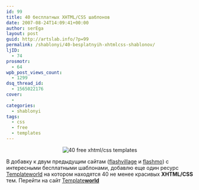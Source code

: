 ```yaml
---
id: 99
title: 40 бесплатных XHTML/CSS шаблонов
date: 2007-08-24T14:09:41+00:00
author: serEga
layout: post
guid: http://artslab.info/?p=99
permalink: /shablonyi/40-besplatnyih-xhtmlcss-shablonov/
ljID:
  - 74
prosmotr:
  - 64
wpb_post_views_count:
  - 1299
dsq_thread_id:
  - 1565022176
cover:
  -
categories:
  - shablonyi
tags:
  - css
  - free
  - templates
---
```

<p style="text-align: center">
  <img src="http://img175.imageshack.us/img175/9089/55357391dr3.jpg" alt="40 free xhtml/css templates" border="0" />
</p>

В добавку к двум предыдущим сайтам (<a href="http://artslab.info/?p=65" title="flashvillage - бесплатные flash шаблоны" target="_blank">flashvillage</a> и <a href="http://artslab.info/?p=8" title="39 Free Flash Templates" target="_blank">flashmo</a>) с интересными бесплатными шаблонами, добавлю еще один ресурс <a href="http://www.templateworld.com/" title="templateworld" target="_blank">Templateworld</a> на котором находятся 40 не менее красивых **XHTML/CSS** тем. Перейти на сайт <a href="http://www.templateworld.com/free_templates.html" title="templateworld - 40 free css templates" target="_blank">Template<strong>world</strong></a>